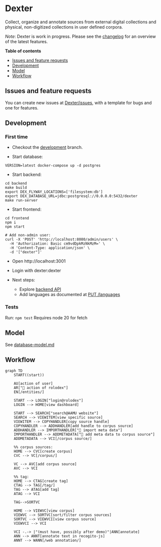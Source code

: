# Dexter

Collect, organize and annotate sources from external digital collections and physical, non-digitized collections in user defined corpora.

_Note_: Dexter is work in progress. Please see the [changelog](./CHANGELOG.md) for an overview of the latest features.

**Table of contents**
- [Issues and feature requests](#issues-and-feature-requests)
- [Development](#development)
- [Model](#model)
- [Workflow](#workflow)

## Issues and feature requests

You can create new issues at [Dexter/issues](https://github.com/knaw-huc/Dexter/issues), with a template for bugs and one for features. 

## Development

### First time
- Checkout the [development](https://github.com/knaw-huc/Dexter/tree/development) branch.

- Start database:
```shell
VERSION=latest docker-compose up -d postgres
```

- Start backend:
```shell
cd backend
make build
export DEX_FLYWAY_LOCATIONS=['filesystem:db']
export DEX_DATABASE_URL=jdbc:postgresql://0.0.0.0:5432/dexter 
make run-server
```

- Start frontend:
```shell
cd frontend
npm i
npm start
```

```shell
# Add non-admin user:
curl -X 'POST' 'http://localhost:8080/admin/users' \
  -H 'Authorization: Basic cm9vdDpkMzNkMzM=' \
  -H 'Content-Type: application/json' \
  -d '["dexter"]'
```

- Open http://localhost:3001
- Login with dexter:dexter

- Next steps:
  - Explore [backend API](http://localhost:8080/swagger#/default)
  - Add languages as documented at [PUT /languages](http://localhost:8080/swagger#/default/seed)

### Tests
Run: `npm test`
Requires node 20 for fetch

## Model

See [database-model.md](./backend/db/database-model.md)

## Workflow

```mermaid  
graph TD
    START((start))

    AU[action of user]
    AR["🤖 action of rolodex"]
    EN[/entities/]
    
    START --> LOGIN["login@rolodex"]
    LOGIN --> HOME[view dashboard]
    
    START --> SEARCH["search@AAMU website"]
    SEARCH --> VIEWITEM[view specific source]
    VIEWITEM --> COPYHANDLER[copy source handle]
    COPYHANDLER --> ADDHANDLER[add handle to corpus source]
    ADDHANDLER --> IMPORTHANDLER["🤖 import meta data"]
    IMPORTHANDLER --> ADDMETADATA["🤖 add meta data to corpus source"]
    ADDMETADATA --> VCI[/corpus source/]
    
    %% corpus sources:
    HOME --> CVC[create corpus]
    CVC --> VC[/corpus/]
    
    VC --> AVC[add corpus source]
    AVC --> VCI
    
    %% tag:
    HOME --> CTAG[create tag]
    CTAG --> TAG[/tag/]
    TAG --> ATAG[add tag]
    ATAG --> VCI
    
    TAG-->SORTVC
    
    HOME --> VIEWVC[view corpus]
    VIEWVC --> SORTVC[sort/filter corpus sources]
    SORTVC --> VIEWVCI[view corpus source]
    VIEWVCI --> VCI
    
    VCI -.-> |"(must have, possibly after demo)"|ANN[annotate]
    ANN --> ANNT[annotate text in recogito-js]
    ANNT --> WANN[/web annotation/]
```
